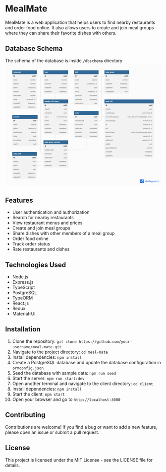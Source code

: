 # MealMate

MealMate is a web application that helps users to find nearby restaurants and order food online. It also allows users to create and join meal groups where they can share their favorite dishes with others.

## Database Schema

The schema of the database is inside `/dbschema` directory
![mealmate dbschema](./dbschema//meal-mate.png)

## Features

- User authentication and authorization
- Search for nearby restaurants
- View restaurant menus and prices
- Create and join meal groups
- Share dishes with other members of a meal group
- Order food online
- Track order status
- Rate restaurants and dishes

## Technologies Used

- Node.js
- Express.js
- TypeScript
- PostgreSQL
- TypeORM
- React.js
- Redux
- Material-UI

## Installation

1. Clone the repository: `git clone https://github.com/your-username/meal-mate.git`
2. Navigate to the project directory: `cd meal-mate`
3. Install dependencies: `npm install`
4. Create a PostgreSQL database and update the database configuration in `ormconfig.json`
5. Seed the database with sample data: `npm run seed`
6. Start the server: `npm run start:dev`
7. Open another terminal and navigate to the client directory: `cd client`
8. Install dependencies: `npm install`
9. Start the client: `npm start`
10. Open your browser and go to `http://localhost:3000`

## Contributing

Contributions are welcome! If you find a bug or want to add a new feature, please open an issue or submit a pull request.

## License

This project is licensed under the MIT License - see the LICENSE file for details.
